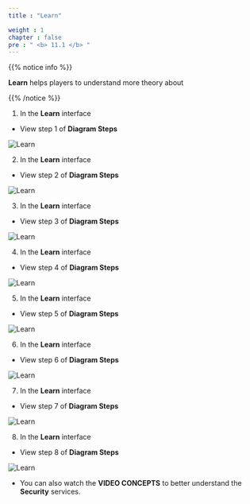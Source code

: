 ```yaml
---
title : "Learn"

weight : 1
chapter : false
pre : " <b> 11.1 </b> "
---
```


{{% notice info %}}

**Learn** helps players to understand more theory about

{{% /notice %}}

1. In the **Learn** interface

- View step 1 of **Diagram Steps**

![Learn](/images/11-security/11.1-learn/1-learn.png)

2. In the **Learn** interface

- View step 2 of **Diagram Steps**

![Learn](/images/11-security/11.1-learn/2-learn.png)

3. In the **Learn** interface

- View step 3 of **Diagram Steps**

![Learn](/images/11-security/11.1-learn/3-learn.png)

4. In the **Learn** interface

- View step 4 of **Diagram Steps**

![Learn](/images/11-security/11.1-learn/4-learn.png)

5. In the **Learn** interface

- View step 5 of **Diagram Steps**

![Learn](/images/11-security/11.1-learn/5-learn.png)

6. In the **Learn** interface

- View step 6 of **Diagram Steps**

![Learn](/images/11-security/11.1-learn/6-learn.png)

7. In the **Learn** interface

- View step 7 of **Diagram Steps**

![Learn](/images/11-security/11.1-learn/7-learn.png)

8. In the **Learn** interface

- View step 8 of **Diagram Steps**

![Learn](/images/11-security/11.1-learn/8-learn.png)

- You can also watch the **VIDEO CONCEPTS** to better understand the **Security** services.
